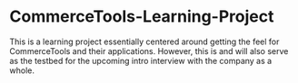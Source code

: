 # CommerceTools-Learning-Project
 This is a learning project essentially centered around getting the feel for CommerceTools and their applications. However, this is and will also serve as the testbed for the upcoming intro interview with the company as a whole. 
